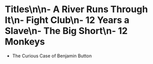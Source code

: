 # Titles\n\n- A River Runs Through It\n- Fight Club\n- 12 Years a Slave\n- The Big Short\n- 12 Monkeys
- The Curious Case of Benjamin Button
